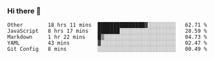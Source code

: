 ### Hi there 👋

<!--START_SECTION:waka-->
```text
Other        18 hrs 11 mins  ███████████████▓░░░░░░░░░   62.71 % 
JavaScript   8 hrs 17 mins   ███████░░░░░░░░░░░░░░░░░░   28.59 % 
Markdown     1 hr 22 mins    █▒░░░░░░░░░░░░░░░░░░░░░░░   04.73 % 
YAML         43 mins         ▓░░░░░░░░░░░░░░░░░░░░░░░░   02.47 % 
Git Config   8 mins          ░░░░░░░░░░░░░░░░░░░░░░░░░   00.49 % 
```
<!--END_SECTION:waka-->
